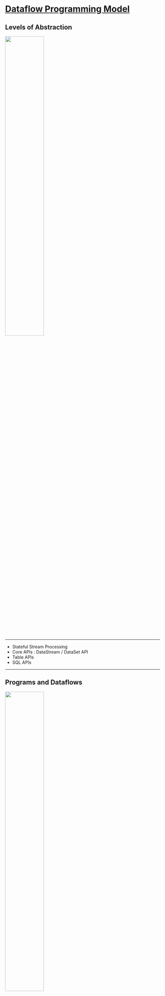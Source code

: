 
# [Dataflow Programming Model](https://ci.apache.org/projects/flink/flink-docs-release-1.9/concepts/programming-model.html#dataflow-programming-model)
 

## Levels of Abstraction
<img src="https://ci.apache.org/projects/flink/flink-docs-release-1.9/fig/levels_of_abstraction.svg" width="50%"  >

***
- Stateful Stream Processing
- Core APIs : DataStream / DataSet API 
- Table APIs
- SQL APIs
***

## Programs and Dataflows
<img src="https://ci.apache.org/projects/flink/flink-docs-release-1.9/fig/program_dataflow.svg" width="50%" >

 streams 和 transformations是flink程序的基本构建块（值得注意的是：在 DataSet API中使用的 DataSets其内部也是streams，）。从概念上将，流就是数据记录的流（可能永无止境），
 transformation 就是一种将一个或多个stream作为输入并输出一个或多个输出的操作（operator）。flink程序在运行的时候会被映射成streams 和 transformation operators的 streaming dataflows。
 每个dataflow 以一个或多个source开始，并以一个或多个sink结束。dataflows 有点类似于DAG图。
 通常，程序中的 transformations 和dataflow中的operators是一一对应的，然后，有时候，一个transformations可能包含多个transformations operator。
 Sources and sinks are documented in the [streaming connectors](https://ci.apache.org/projects/flink/flink-docs-release-1.9/dev/connectors/index.html) 
 and [batch connectors](https://ci.apache.org/projects/flink/flink-docs-release-1.9/dev/batch/connectors.html) docs. Transformations are documented in 
 [DataStream operators](https://ci.apache.org/projects/flink/flink-docs-release-1.9/dev/stream/operators/index.html) 
 and [DataSet transformations](https://ci.apache.org/projects/flink/flink-docs-release-1.9/dev/batch/dataset_transformations.html).


***
## Parallel Dataflows
<img src="https://ci.apache.org/projects/flink/flink-docs-release-1.9/fig/parallel_dataflow.svg" width="50%" >

flink 程序本质上也是并行和分布式的。在程序执行期间，每个stream 会有一个或多个stream partition，每个operator也会有一个或多个operator subtask。这些 operator subtasks之间相互独立，
并且在不同的线程（thread）中执行，甚至可能会在不同的机器或者容器中执行。
程序中  operator subtasks的数量就是 operator 的并行度。stream 的并行度是其产生operator 的并行度。同一个程序不同的算子（operator）可能会有不同的并行度。
- 一些概念
   - stream partitions
   - operator subtasks
   - parallelism 


算子（operators）之间的数据传输有一对一 和 重新分配两种形式： 
- Streams pattern  between two operators 
   - One-to-one streams ：类似于spark的窄依赖（Narrow Dependency）（例如：上图中Source 和map()算子之间的 stream）保持着元素之间的分区和顺序。
   也就是说map()算子的subtask[1] 和source算子的 subtask[1]中 保持着相同的顺序的相同元素。
  
   - Redistributing streams：类似于spark中的宽依赖（Shuffle Dependency）（如上图中 map() 和 keyBy/window 以及keyBy/window 和 Sink之间的stream）会改变stream的分区。每个subtask 根据所选择的transformation 算子将数据发送到
   不同的subtask中。诸如：keyBy()(根据key的hash值重分区)，broadcast(),rebalance()(随机重分区)。
   在重新分配交换（redistribution exchange）情况下，元素之间的顺序仅保留在每对发送和接收的subtask中（ 例如：map()的subtask[1] 和keyBy/window的subtask[2]) // TODO
   因此，在此示例中，保留了每个key内的顺序，但是并行度也确实引入了不确定性，即不同key的聚合结果到达sink 的顺序。
   
   Details about configuring and controlling parallelism can be found in the docs on [parallel execution](https://ci.apache.org/projects/flink/flink-docs-release-1.9/zh/dev/parallel.html).
   
   
## Windows 

流和批处理的聚合事件时有区别的。例如：在stream中，由于stream一般无限（无界的），计算所有的元素是不现实的。相反，stream的聚合（count,sum等）可以由window 限制范围，
比如："求最近5分钟的count "或者“求最近100条元素的和(sum)”

窗口可以由事件时间驱动（每30秒）也可以由事件驱动（每100条记录）。通常可以区分不同类型的窗口，例如：滚动窗口（无重叠），滑动窗口（有重叠），和session窗口（）
<img src="https://ci.apache.org/projects/flink/flink-docs-release-1.9/fig/windows.svg" width="60%" bgcolor="white" >

More window examples can be found in this blog post. More details are in the window docs.


##Time
提到streaming 程序的时间时（例如定义窗口），有以下几种概念可以参考：
 - Event Time：即事件创建的时间。通常用事件中的时间戳表示，例如会被生产传感器或者生产服务附带。
 - Ingestion time ：事件通过source 算子进入 flink 的时间,
 - Processing Time：每个算子执行基于时间的操作的本地时间(？？？是否类似于spark程序 在executor 上的执行时间)
 
 <img src="https://ci.apache.org/projects/flink/flink-docs-release-1.9/fig/event_ingestion_processing_time.svg" width="60%" bgcolor="white">
 
 More details on how to handle time are in the [event time docs](https://gitbook.cn/m/mazi/comp/column?columnId=5dad4a20669f843a1a37cb4f&sceneId=3da0e320046a11ea882fbf9ba8c963fb&utm_source=columninvitecard&utm_campaign=%E5%A4%A7%E6%95%B0%E6%8D%AE%E5%AE%9E%E6%97%B6%E8%AE%A1%E7%AE%97%E5%BC%95%E6%93%8E%20Flink%20%E5%AE%9E%E6%88%98%E4%B8%8E%E6%80%A7%E8%83%BD%E4%BC%98%E5%8C%96).




## Stateful Operations(有状态的操作)
 




## Checkpoints for Fault Tolerance（容错检查点）
flink通过 stream replay 和 checkpointing 的组合来实现容错。



## Batch on Streaming
flink 把 Batch 处理当做是 streaming 处理的一种特殊形式，在批处理中，stream是有界的（元素个数有限）。其内部DataSet也是按照 stream 来处理的。因此以上这些适用于streaming 的概念也同样适用于 
batch 处理，除了一下几点之外：
- batch program 的容错不使用checkpoint，它是通过回放整个流来恢复的。由于输入的有界性，这也就称为可能。着虽然增加了恢复的成本但是也同时降低了常规操作的成本，因为它避免了checkpoints。









## TODO 
### Redistributing streams 
###
